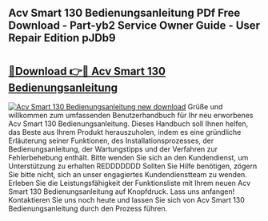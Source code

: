 ## Acv Smart 130 Bedienungsanleitung PDf Free Download - Part-yb2 Service Owner Guide - User Repair Edition pJDb9

# <h2><a href="http://df3ttho.blite.top/?on=Acv+Smart+130+Bedienungsanleitung">🔗Download 👉🔴 Acv Smart 130 Bedienungsanleitung</a></h2>

[![Acv Smart 130 Bedienungsanleitung new download](https://i.imgur.com/lujVjoI.png)](http://df3ttho.blite.top/?on=Acv+Smart+130+Bedienungsanleitung)
Grüße und willkommen zum umfassenden Benutzerhandbuch für Ihr neu erworbenes Acv Smart 130 Bedienungsanleitung. Dieses Handbuch soll Ihnen helfen, das Beste aus Ihrem Produkt herauszuholen, indem es eine gründliche Erläuterung seiner Funktionen, des Installationsprozesses, der Bedienungsanleitung, der Wartungstipps und der Verfahren zur Fehlerbehebung enthält. Bitte wenden Sie sich an den Kundendienst, um Unterstützung zu erhalten REDDDDDDD Sollten Sie Hilfe benötigen, zögern Sie bitte nicht, sich an unser engagiertes Kundendienstteam zu wenden. Erleben Sie die Leistungsfähigkeit der Funktionsliste mit Ihrem neuen Acv Smart 130 Bedienungsanleitung auf Knopfdruck. Lass uns anfangen! Kontaktieren Sie uns noch heute und lassen Sie sich von Acv Smart 130 Bedienungsanleitung durch den Prozess führen.
